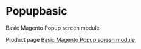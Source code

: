 # Popupbasic
Basic Magento Popup screen module

Product page 
<a href="http://www.pashman.com/product/magento-banner-popup/">Basic Magento Popup screen module</a>
